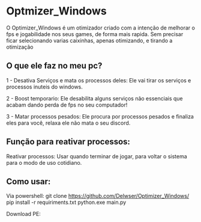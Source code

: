 # Optmizer_Windows

O Optimizer_Windows é um otimizador criado com a intenção de melhorar o fps e jogabilidade nos seus games, de forma mais rapida.
Sem precisar ficar selecionando varias caixinhas, apenas otimizando, e tirando a otimização

## O que ele faz no meu pc?
 1 - Desativa Serviços e mata os processos deles: 
     Ele vai tirar os serviços e processos inuteis do windows.

 2 - Boost temporario:
     Ele desabilita alguns serviços não essenciais que acabam dando perda de fps no seu computador!
    
 3 - Matar processos pesados:
     Ele procura por processos pesados e finaliza eles para você, relaxa ele não mata o seu discord.


## Função para reativar processos:    
 Reativar processos:
 Usar quando terminar de jogar, para voltar o sistema para o modo de uso cotidiano.


## Como usar:

Via powershell:
git clone https://github.com/Delwser/Optimizer_Windows/
pip install -r requiriments.txt
python.exe main.py

Download PE:

